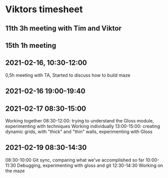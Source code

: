 # Viktors timesheet

## 11th  3h meeting with Tim and Viktor
## 15th  1h meeting
## 2021-02-16, 10:30-12:00
0,5h meeting with TA, Started to discuss how to build maze

## 2021-02-16 19:00-19:40

## 2021-02-17 08:30-15:00
Working together 08:30-12:00: trying to understand the Gloss module, experimenting with techniques
Working individually 13:00-15:00: creating dynamic grids, with "thick" and "thin" walls, experimenting with Gloss

## 2021-02-19 08:30-14:30
08:30-10:00 Git sync, comparing what we've accomplished so far
10:00-11:30 Debugging, experimenting with gloss and git
12:30-14:30 Working on the maze